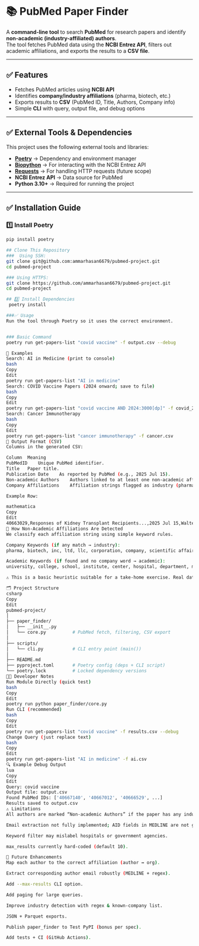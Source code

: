 # 📚 PubMed Paper Finder

A **command-line tool** to search **PubMed** for research papers and identify **non-academic (industry-affiliated) authors**.  
The tool fetches PubMed data using the **NCBI Entrez API**, filters out academic affiliations, and exports the results to a **CSV file**.

---

## ✅ Features
- Fetches PubMed articles using **NCBI API**  
- Identifies **company/industry affiliations** (pharma, biotech, etc.)  
- Exports results to **CSV** (PubMed ID, Title, Authors, Company info)  
- Simple **CLI** with query, output file, and debug options  

---

## ✅ External Tools & Dependencies
This project uses the following external tools and libraries:

- **[Poetry](https://python-poetry.org/)** → Dependency and environment manager  
- **[Biopython](https://biopython.org/)** → For interacting with the NCBI Entrez API  
- **[Requests](https://docs.python-requests.org/)** → For handling HTTP requests (future scope)  
- **NCBI Entrez API** → Data source for PubMed  
- **Python 3.10+** → Required for running the project  

---

## ✅ Installation Guide

### 1️⃣ Install Poetry
```bash
pip install poetry

## Clone This Repository
###  Using SSH:
git clone git@github.com:ammarhasan6679/pubmed-project.git
cd pubmed-project

### Using HTTPS:
git clone https://github.com/ammarhasan6679/pubmed-project.git
cd pubmed-project

## 3️⃣ Install Dependencies
 poetry install

###✅ Usage
Run the tool through Poetry so it uses the correct environment.


### Basic Command
poetry run get-papers-list "covid vaccine" -f output.csv --debug

🧪 Examples
Search: AI in Medicine (print to console)
bash
Copy
Edit
poetry run get-papers-list "AI in medicine"
Search: COVID Vaccine Papers (2024 onward; save to file)
bash
Copy
Edit
poetry run get-papers-list "covid vaccine AND 2024:3000[dp]" -f covid_2024.csv --debug
Search: Cancer Immunotherapy
bash
Copy
Edit
poetry run get-papers-list "cancer immunotherapy" -f cancer.csv
📄 Output Format (CSV)
Columns in the generated CSV:

Column	Meaning
PubMedID	Unique PubMed identifier.
Title	Paper title.
Publication Date	As reported by PubMed (e.g., 2025 Jul 15).
Non-academic Authors	Authors linked to at least one non-academic affiliation (heuristic: current version lists all authors if any industry affiliation found).
Company Affiliations	Affiliation strings flagged as industry (pharma, biotech, Inc., Ltd., LLC, etc.).

Example Row:

mathematica
Copy
Edit
40663029,Responses of Kidney Transplant Recipients...,2025 Jul 15,Walter D Park; Sumi S Nair,Janssen Scientific Affairs LLC; Janssen Vaccines
🧠 How Non-Academic Affiliations Are Detected
We classify each affiliation string using simple keyword rules.

Company Keywords (if any match → industry):
pharma, biotech, inc, ltd, llc, corporation, company, scientific affairs, clinical research

Academic Keywords (if found and no company word → academic):
university, college, school, institute, center, hospital, department, medical school

⚠️ This is a basic heuristic suitable for a take‑home exercise. Real data can be messy; see Future Enhancements below.

🗂 Project Structure
csharp
Copy
Edit
pubmed-project/
│
├── paper_finder/
│   ├── __init__.py
│   └── core.py          # PubMed fetch, filtering, CSV export
│
├── scripts/
│   └── cli.py           # CLI entry point (main())
│
├── README.md
├── pyproject.toml       # Poetry config (deps + CLI script)
└── poetry.lock          # Locked dependency versions
👩‍💻 Developer Notes
Run Module Directly (quick test)
bash
Copy
Edit
poetry run python paper_finder/core.py
Run CLI (recommended)
bash
Copy
Edit
poetry run get-papers-list "covid vaccine" -f results.csv --debug
Change Query (just replace text)
bash
Copy
Edit
poetry run get-papers-list "AI in medicine" -f ai.csv
🔍 Example Debug Output
lua
Copy
Edit
Query: covid vaccine
Output file: output.csv
Found PubMed IDs: ['40667140', '40667012', '40666529', ...]
Results saved to output.csv
⚠️ Limitations
All authors are marked “Non-academic Authors” if the paper has any industry affiliation (improvement needed).

Email extraction not fully implemented; AID fields in MEDLINE are not guaranteed emails.

Keyword filter may mislabel hospitals or government agencies.

max_results currently hard-coded (default 10).

🚀 Future Enhancements
Map each author to the correct affiliation (author ↔ org).

Extract corresponding author email robustly (MEDLINE + regex).

Add --max-results CLI option.

Add paging for large queries.

Improve industry detection with regex & known-company list.

JSON + Parquet exports.

Publish paper_finder to Test PyPI (bonus per spec).

Add tests + CI (GitHub Actions).





